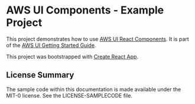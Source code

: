 # AWS UI Components - Example Project

This project demonstrates how to use [AWS UI React Components](https://www.npmjs.com/package/@awsui/components-react).
It is part of the [AWS UI Getting Started Guide](https://github.com/aws/awsui-documentation#getting-started).

This project was bootstrapped with [Create React App](https://github.com/facebook/create-react-app).

## License Summary

The sample code within this documentation is made available under the MIT-0 license. See the LICENSE-SAMPLECODE file.
